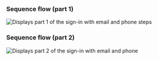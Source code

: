 ### Sequence flow (part 1)

<div class="three-quarter">

![Displays part 1 of the sign-in with email and phone steps](/img/oie-embedded-sdk/oie-embedded-sdk-use-case-sign-in-pwd-phone-seq-1.png)

</div>

### Sequence flow (part 2)

<div class="three-quarter">

![Displays part 2 of the sign-in with email and phone](/img/oie-embedded-sdk/oie-embedded-sdk-use-case-sign-in-pwd-phone-seq-2.png)

</div>
